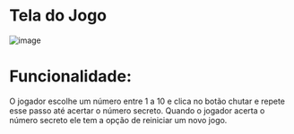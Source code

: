 <h1 align="left"> Tela do Jogo </h1>

![image](https://github.com/user-attachments/assets/0ba5c8b6-4cef-4b6d-83d1-9331601ff898)

<h1 align="left"> Funcionalidade: </h1>
O jogador escolhe um número entre 1 a 10 e clica no botão chutar e repete esse passo até acertar o número secreto.
Quando o jogador acerta o número secreto ele tem a opção de reiniciar um novo jogo.


